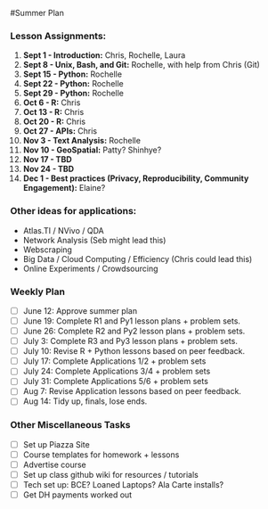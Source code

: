 #Summer Plan

### Lesson Assignments:

1. **Sept 1 - Introduction:** Chris, Rochelle, Laura
2. **Sept 8 - Unix, Bash, and Git:** Rochelle, with help from Chris (Git)
3. **Sept 15 - Python:** Rochelle
4. **Sept 22 - Python:** Rochelle
5. **Sept 29 - Python:** Rochelle
6. **Oct 6 - R:** Chris
7. **Oct 13 - R:** Chris
8. **Oct 20 - R:** Chris
9. **Oct 27 - APIs:** Chris
10. **Nov 3 - Text Analysis:** Rochelle
11. **Nov 10 - GeoSpatial:** Patty? Shinhye?
12. **Nov 17 - TBD**
13. **Nov 24 - TBD**
14. **Dec 1 - Best practices (Privacy, Reproducibility, Community Engagement):** Elaine?

### Other ideas for applications:

- Atlas.TI / NVivo / QDA
- Network Analysis (Seb might lead this)
- Webscraping
- Big Data / Cloud Computing / Efficiency (Chris could lead this)
- Online Experiments / Crowdsourcing

### Weekly Plan

- [ ] June 12: Approve summer plan
- [ ] June 19: Complete R1 and Py1 lesson plans + problem sets.
- [ ] June 26: Complete R2 and Py2 lesson plans + problem sets.
- [ ] July 3: Complete R3 and Py3 lesson plans + problem sets.
- [ ] July 10: Revise R + Python lessons based on peer feedback.
- [ ] July 17: Complete Applications 1/2 + problem sets
- [ ] July 24: Complete Applications 3/4 + problem sets
- [ ] July 31: Complete Applications 5/6 + problem sets
- [ ] Aug 7: Revise Application lessons based on peer feedback.
- [ ] Aug 14: Tidy up, finals, lose ends.

### Other Miscellaneous Tasks

- [ ] Set up Piazza Site
- [ ] Course templates for homework + lessons
- [ ] Advertise course
- [ ] Set up class github wiki for resources / tutorials
- [ ] Tech set up: BCE? Loaned Laptops? Ala Carte installs?
- [ ] Get DH payments worked out